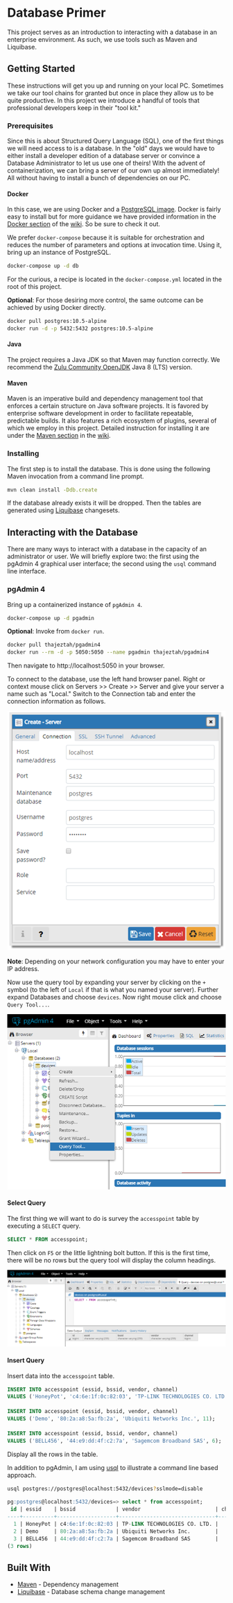 # Database Primer

This project serves as an introduction to interacting with a database in an enterprise environment. As such, we use tools such as Maven and Liquibase.

## Getting Started

These instructions will get you up and running on your local PC. Sometimes we take our tool chains for granted but once in place they allow us to be quite productive. In this project we introduce a handful of tools that professional developers keep in their "tool kit."

### Prerequisites

Since this is about Structured Query Language (SQL), one of the first things we will need access to is a database. In the "old" days we would have to either install a developer edition of a database server or convince a Database Administrator to let us use one of theirs! With the advent of containerization, we can bring a server of our own up almost immediately! All without having to install a bunch of dependencies on our PC.

#### Docker

In this case, we are using Docker and a [PostgreSQL image](https://hub.docker.com/_/postgres?tab=description). Docker is fairly easy to install but for more guidance we have provided information in the [Docker section](https://github.com/gkhays/db-primer/wiki/Docker-for-Windows) of the [wiki](https://github.com/gkhays/db-primer/wiki). So be sure to check it out.

We prefer `docker-compose` because it is suitable for orchestration and reduces the number of parameters and options at invocation time. Using it, bring up an instance of PostgreSQL.

```bash
docker-compose up -d db
```

For the curious, a recipe is located in the `docker-compose.yml` located in the root of this project.

**Optional**: For those desiring more control, the same outcome can be achieved by using Docker directly.

```bash
docker pull postgres:10.5-alpine
docker run -d -p 5432:5432 postgres:10.5-alpine
```

#### Java

The project requires a Java JDK so that Maven may function correctly. We recommend the [Zulu Community OpenJDK](https://www.azul.com/downloads/zulu-community/?&architecture=x86-64-bit&package=jdk) Java 8 (LTS) version.

#### Maven

Maven is an imperative build and dependency management tool that enforces a certain structure on Java software projects. It is favored by enterprise software development in order to facilitate repeatable, predictable builds. It also features a rich ecosystem of plugins, several of which we employ in this project. Detailed instruction for installing it are under the [Maven section](https://github.com/gkhays/db-primer/wiki/Maven) in the [wiki](https://github.com/gkhays/db-primer/wiki).

### Installing

The first step is to install the database. This is done using the following Maven invocation from a command line prompt.

```bash
mvn clean install -Ddb.create
```

If the database already exists it will be dropped. Then the tables are generated using [Liquibase](https://www.liquibase.org/) changesets.

## Interacting with the Database

There are many ways to interact with a database in the capacity of an administrator or user. We will briefly explore two: the first using the pgAdmin 4 graphical user interface; the second using the `usql` command line interface.

### pgAdmin 4

Bring up a containerized instance of `pgAdmin 4`.

```bash
docker-compose up -d pgadmin
```

**Optional**: Invoke from `docker run`.

```bash
docker pull thajeztah/pgadmin4
docker run --rm -d -p 5050:5050 --name pgadmin thajeztah/pgadmin4
```

Then navigate to http://localhost:5050 in your browser.

To connect to the database, use the left hand browser panel. Right or context mouse click on Servers >> Create >> Server and give your server a name such as "Local." Switch to the Connection tab and enter the connection information as follows.

![Create Server](doc/images/create-server.png)

**Note**: Depending on your network configuration you may have to enter your IP address.

Now use the query tool by expanding your server by clicking on the `+` symbol (to the left of `Local` if that is what you named your server). Further expand Databases and choose `devices`. Now right mouse click and choose `Query Tool...`.

![Query Tool](doc/images/query-tool.png)

#### Select Query

The first thing we will want to do is survey the `accesspoint` table by executing a `SELECT` query.

```sql
SELECT * FROM accesspoint;
```

Then click on `F5` or the little lightning bolt button. If this is the first time, there will be no rows but the query tool will display the column headings.

![SELECT](doc/images/empty-select.png)

#### Insert Query

Insert data into the `accesspoint` table.

```sql
INSERT INTO accesspoint (essid, bssid, vendor, channel)
VALUES ('HoneyPot', 'c4:6e:1f:0c:82:03', 'TP-LINK TECHNOLOGIES CO. LTD.', 4);

INSERT INTO accesspoint (essid, bssid, vendor, channel)
VALUES ('Demo', '80:2a:a8:5a:fb:2a', 'Ubiquiti Networks Inc.', 11);

INSERT INTO accesspoint (essid, bssid, vendor, channel)
VALUES ('BELL456', '44:e9:dd:4f:c2:7a', 'Sagemcom Broadband SAS', 6);
```

Display all the rows in the table.

In addition to pgAdmin, I am using [usql](https://github.com/xo/usql) to illustrate a command line based approach.

```bash
usql postgres://postgres@localhost:5432/devices?sslmode=disable
```

```sql
pg:postgres@localhost:5432/devices=> select * from accesspoint;
 id | essid    | bssid             | vendor                        | channel
----+----------+-------------------+-------------------------------+---------
  1 | HoneyPot | c4:6e:1f:0c:82:03 | TP-LINK TECHNOLOGIES CO. LTD. |       4
  2 | Demo     | 80:2a:a8:5a:fb:2a | Ubiquiti Networks Inc.        |      11
  3 | BELL456  | 44:e9:dd:4f:c2:7a | Sagemcom Broadband SAS        |       6
(3 rows)
```

## Built With

* [Maven](https://maven.apache.org/) - Dependency management
* [Liquibase](https://www.liquibase.org/) - Database schema change management

